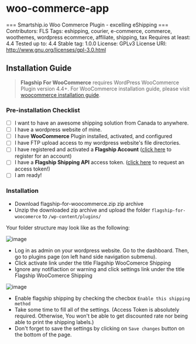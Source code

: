 # woo-commerce-app

=== Smartship.io Woo Commerce Plugin - excelling eShipping ===
Contributors: FLS
Tags: eshipping, courier, e-commerce, commerce, woothemes, wordpress ecommerce, affiliate, shipping, tax
Requires at least: 4.4
Tested up to: 4.4
Stable tag: 1.0.0
License: GPLv3
License URI: http://www.gnu.org/licenses/gpl-3.0.html

## Installation Guide
> **Flagship For WooCommerce** requires WordPress WooCommerce Plugin version 4.4+. For WooCommerce installation guide, please visit [woocommerce installation guide](https://docs.woothemes.com/document/installing-uninstalling-woocommerce/). 

### Pre-installation Checklist
- [ ] I want to have an awesome shipping solution from Canada to anywhere.
- [ ] I have a wordpress website of mine.
- [ ] I have **WooCommerce** Plugin installed, activated, and configured
- [ ] I have FTP upload access to my wordpress website's file directories.
- [ ] I have registered and activated a **Flagship Account** ([click here](https://smartship.flagshipcompany.com/company/register) to register for an account)
- [ ] I have a **Flagship Shipping API** access token. ([click here](https://auth.smartship.io/tokens/) to request an access token!)
- [ ] I am ready!

### Installation
- Download flagship-for-woocommerce.zip zip archive
- Unzip the downloaded zip archive and upload the folder `flagship-for-woocomerce` to `/wp-content/plugins/`

Your folder structure may look like as the following:

![image](https://cloud.githubusercontent.com/assets/5373898/13267492/8964cfc6-da4b-11e5-9104-6f2b668861fd.png)

- Log in as admin on your wordpress website. Go to the dashboard. Then, go to plugins page (on left hand side navigation submenu).
- Click activate link under the title Flagship WooComerce Shipping
- Ignore any notifiaction or warning and click settings link under the title Flagship WooComerce Shipping

![image](https://cloud.githubusercontent.com/assets/5373898/13267802/243b6414-da4d-11e5-9fc6-ed6ae38f0e06.png)

- Enable flagship shipping by checking the checbox `Enable this shipping method`
- Take some time to fill all of the settings. (Access Token is absolutely required. Otherwise, You won't be able to get discounted rate nor being able to print the shipping labels.)
- Don't forget to save the settings by clicking on `Save changes` button on the bottom of the page.

